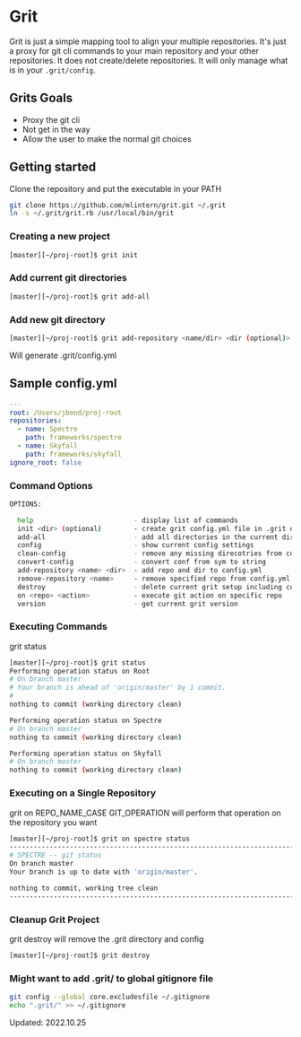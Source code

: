 # Grit
Grit is just a simple mapping tool to align your multiple repositories. It's just a proxy for git cli commands to your main repository and your other repositories. It does not create/delete repositories.  It will only manage what is in your `.grit/config`.

## Grits Goals

* Proxy the git cli
* Not get in the way
* Allow the user to make the normal git choices

## Getting started
Clone the repository and put the executable in your PATH
```bash
git clone https://github.com/mlintern/grit.git ~/.grit
ln -s ~/.grit/grit.rb /usr/local/bin/grit
```

### Creating a new project
```bash
[master][~/proj-root]$ grit init
```

### Add current git directories
```bash
[master][~/proj-root]$ grit add-all
```

### Add new git directory
```bash
[master][~/proj-root]$ grit add-repository <name/dir> <dir (optional)>
```

Will generate .grit/config.yml

## Sample config.yml
```yaml
---
root: /Users/jbond/proj-root
repositories:
  - name: Spectre
    path: frameworks/spectre
  - name: Skyfall
    path: frameworks/skyfall
ignore_root: false
```
### Command Options
```bash
OPTIONS:

  help                         - display list of commands
  init <dir> (optional)        - create grit config.yml file in .grit dir
  add-all                      - add all directories in the current directory to config.yml
  config                       - show current config settings
  clean-config                 - remove any missing direcotries from config.yml
  convert-config               - convert conf from sym to string
  add-repository <name> <dir>  - add repo and dir to config.yml
  remove-repository <name>     - remove specified repo from config.yml
  destroy                      - delete current grit setup including config and .grit directory
  on <repo> <action>           - execute git action on specific repo
  version                      - get current grit version
```

### Executing Commands
grit status
```bash
[master][~/proj-root]$ grit status
Performing operation status on Root
# On branch master
# Your branch is ahead of 'origin/master' by 1 commit.
#
nothing to commit (working directory clean)

Performing operation status on Spectre
# On branch master
nothing to commit (working directory clean)

Performing operation status on Skyfall
# On branch master
nothing to commit (working directory clean)
```

### Executing on a Single Repository
grit on REPO_NAME_CASE GIT_OPERATION will perform that operation on the repository you want
```bash
[master][~/proj-root]$ grit on spectre status
--------------------------------------------------------------------------------
# SPECTRE -- git status
On branch master
Your branch is up to date with 'origin/master'.

nothing to commit, working tree clean
--------------------------------------------------------------------------------
```

### Cleanup Grit Project
grit destroy will remove the .grit directory and config
```bash
[master][~/proj-root]$ grit destroy
```

### Might want to add .grit/ to global gitignore file
```bash
git config --global core.excludesfile ~/.gitignore
echo ".grit/" >> ~/.gitignore
```

Updated: 2022.10.25

